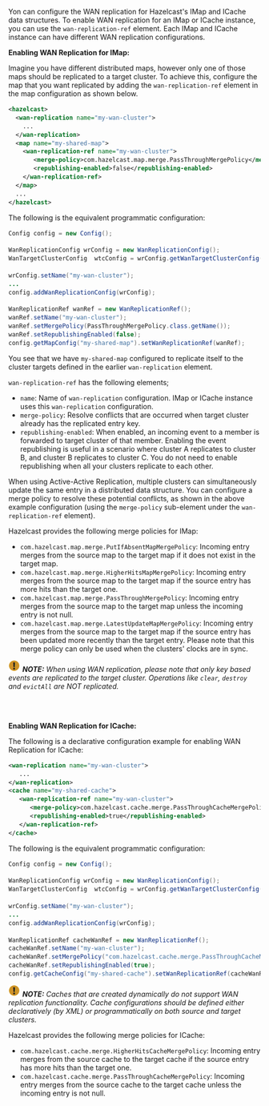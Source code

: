 

Yon can configure the WAN replication for Hazelcast's IMap and ICache data structures. To enable WAN replication for an IMap or ICache instance, you can use the `wan-replication-ref` element. Each IMap and ICache instance can have different WAN replication configurations.

**Enabling WAN Replication for IMap:**

Imagine you have different distributed maps, however only one of those maps should be replicated to a target cluster. To achieve this, configure the map that you want
replicated by adding the `wan-replication-ref` element in the map configuration as shown below.

```xml
<hazelcast>
  <wan-replication name="my-wan-cluster">
    ...
  </wan-replication>
  <map name="my-shared-map">
    <wan-replication-ref name="my-wan-cluster">
       <merge-policy>com.hazelcast.map.merge.PassThroughMergePolicy</merge-policy>
       <republishing-enabled>false</republishing-enabled>
    </wan-replication-ref>
  </map>
  ...
</hazelcast>
```

The following is the equivalent programmatic configuration:

```java
Config config = new Config();

WanReplicationConfig wrConfig = new WanReplicationConfig();
WanTargetClusterConfig  wtcConfig = wrConfig.getWanTargetClusterConfig();

wrConfig.setName("my-wan-cluster");
...
config.addWanReplicationConfig(wrConfig);

WanReplicationRef wanRef = new WanReplicationRef();
wanRef.setName("my-wan-cluster");
wanRef.setMergePolicy(PassThroughMergePolicy.class.getName());
wanRef.setRepublishingEnabled(false);
config.getMapConfig("my-shared-map").setWanReplicationRef(wanRef);
```

You see that we have `my-shared-map` configured to replicate itself to the cluster targets defined in the earlier
`wan-replication` element.

`wan-replication-ref` has the following elements;

- `name`: Name of `wan-replication` configuration. IMap or ICache instance uses this `wan-replication` configuration. 
- `merge-policy`: Resolve conflicts that are occurred when target cluster already has the replicated entry key.
- `republishing-enabled`: When enabled, an incoming event to a member is forwarded to target cluster of that member. Enabling the event republishing is useful in a scenario where cluster A replicates to cluster B, and cluster B replicates to cluster C. You do not need to enable republishing when all your clusters replicate to each other. 

When using Active-Active Replication, multiple clusters can simultaneously update the same entry in a distributed data structure.
You can configure a merge policy to resolve these potential conflicts, as shown in the above example configuration (using the `merge-policy` sub-element under the `wan-replication-ref` element).

Hazelcast provides the following merge policies for IMap:

- `com.hazelcast.map.merge.PutIfAbsentMapMergePolicy`: Incoming entry merges from the source map to the target map if it does not exist in the target map.
- `com.hazelcast.map.merge.HigherHitsMapMergePolicy`: Incoming entry merges from the source map to the target map if the source entry has more hits than the target one.
- `com.hazelcast.map.merge.PassThroughMergePolicy`: Incoming entry merges from the source map to the target map unless the incoming entry is not null.
- `com.hazelcast.map.merge.LatestUpdateMapMergePolicy`: Incoming entry merges from the source map to the target map if the source entry has been updated more recently than the target entry. Please note that this merge policy can only be used when the clusters' clocks are in sync.

![image](../images/NoteSmall.jpg) ***NOTE:*** *When using WAN replication, please note that only key based events are replicated to the target cluster. Operations like `clear`, `destroy` and `evictAll` are NOT replicated.*

<br></br>

**Enabling WAN Replication for ICache:**

The following is a declarative configuration example for enabling WAN Replication for ICache:


```xml
<wan-replication name="my-wan-cluster">
   ...
</wan-replication>
<cache name="my-shared-cache">
   <wan-replication-ref name="my-wan-cluster">
      <merge-policy>com.hazelcast.cache.merge.PassThroughCacheMergePolicy</merge-policy>
      <republishing-enabled>true</republishing-enabled>
   </wan-replication-ref>
</cache>
```

The following is the equivalent programmatic configuration:


```java
Config config = new Config();

WanReplicationConfig wrConfig = new WanReplicationConfig();
WanTargetClusterConfig  wtcConfig = wrConfig.getWanTargetClusterConfig();

wrConfig.setName("my-wan-cluster");
...
config.addWanReplicationConfig(wrConfig);

WanReplicationRef cacheWanRef = new WanReplicationRef();
cacheWanRef.setName("my-wan-cluster");
cacheWanRef.setMergePolicy("com.hazelcast.cache.merge.PassThroughCacheMergePolicy");
cacheWanRef.setRepublishingEnabled(true);
config.getCacheConfig("my-shared-cache").setWanReplicationRef(cacheWanRef);
```

![image](../images/NoteSmall.jpg) ***NOTE:*** *Caches that are created dynamically do not support WAN replication functionality. Cache configurations should be defined either declaratively (by XML) or programmatically on both source and target clusters.*


Hazelcast provides the following merge policies for ICache:

- `com.hazelcast.cache.merge.HigherHitsCacheMergePolicy`: Incoming entry merges from the source cache to the target cache if the source entry has more hits than the target one.
- `com.hazelcast.cache.merge.PassThroughCacheMergePolicy`: Incoming entry merges from the source cache to the target cache unless the incoming entry is not null.